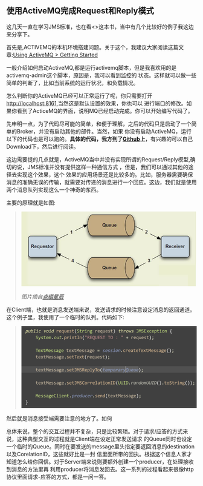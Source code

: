 使用ActiveMQ完成Request和Reply模式
---

这几天一直在学习JMS标准，也在看<<ACTIVEMQ IN ACTION>>这本书，当中有几个比较好的例子我这边来分享下。

首先是,ACTIVEMQ的本机环境搭建问题。关于这个，我建议大家阅读这篇文章:[Using ActiveMQ > Getting Started](http://activemq.apache.org/getting-started.html#GettingStarted-UnixBinaryInstallation)

一般介绍如何启动ActiveMQ,都是运行activemq脚本，但是我喜欢用的是activemq-admin这个脚本，原因是，我可以看到监控的
状态。这样就可以做一些简单的判断了，比如当前系统的运行状况，和负载情况。

怎么判断你的ActiveMQ已经可以正常运行了呢，你只需要打开[http://localhost:8161](http://localhost:8161),当然这是默认设置的效果，你也可以
进行端口的修改。如果你看到了ActiceMQ的界面，说明MQ已经启动完成。你可以开始编写代码了。

先申明一点，为了代码尽可能的简单，和便于理解，之后的代码只是启动了一个简单的Broker，并没有启动其他的部件。当然，如果
你没有启动ActiveMQ，运行以下的代码也是可以跑的。**具体的代码，我方到了[Github](https://github.com/MikeCoder/MyStudy/tree/master/MyBlogs/code/AcitveMQ)上**，有兴趣的可以自己Download下，然后进行阅读。

这边需要提的几点就是，ActiveMQ当中并没有实现所谓的Request/Reply模型,确切的说，JMS标准并没有提供这样一种通信方式
，但是，我们可以通过其他的途径去实现这个效果，这个
效果的应用场景还是比较多的。比如，服务器需要确保消息的准确无误的传输，就需要对传递的消息进行一个回应。这边，我们就是使用
两个消息队列实现这么一个神奇的东西。

主要的原理就是如图:
> ![image](images/2014-04-18-1.png)
>
> *图片摘自[点缀星辰](http://shmilyaw-hotmail-com.iteye.com/blog/1897635)*

在Client端，也就是消息发送端来说，发送请求的时候注意设定消息的返回通道。这个例子里，我使用了一个临时的队列。代码如下:
> ![image](images/2014-04-18-2.png)

然后就是消息接受端需要注意的地方了。如何

总体来说，整个的交互过程并不复杂，只是比较繁琐。对于请求/应答的方式来说，这种典型交互的过程就是Client端在设定正常发送请求
的Queue同时也设定一个临时的Queue。同时在要发送的message里头指定要返回消息的destination以及CorelationID，这些就好比是一封
信里面所带的回执。根据这个信息人家才知道怎么给你回信。对于Server端来说则要额外创建一个producer，在处理接收到消息的方法里再
利用producer将消息发回去。这一系列的过程看起来很像http协议里面请求-应答的方式，都是一问一答。